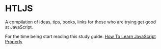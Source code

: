 # HTLJS
A compilation of ideas, tips, books, links for those who are trying get good at JavaScript.

For the time being start reading this study guide: 
[How To Learn JavaScript Properly](http://javascriptissexy.com/how-to-learn-javascript-properly/)

